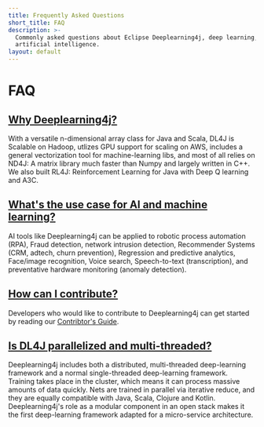 ```yaml
---
title: Frequently Asked Questions
short_title: FAQ
description: >-
  Commonly asked questions about Eclipse Deeplearning4j, deep learning, and
  artificial intelligence.
layout: default
---
```


# FAQ

##  [Why Deeplearning4j?](faq.md#a1)

 With a versatile n-dimensional array class for Java and Scala, DL4J is Scalable on Hadoop, utlizes GPU support for scaling on AWS, includes a general vectorization tool for machine-learning libs, and most of all relies on ND4J: A matrix library much faster than Numpy and largely written in C++. We also built RL4J: Reinforcement Learning for Java with Deep Q learning and A3C.

##  [What's the use case for AI and machine learning?](faq.md#a2)

 AI tools like Deeplearning4j can be applied to robotic process automation \(RPA\), Fraud detection, network intrusion detection, Recommender Systems \(CRM, adtech, churn prevention\), Regression and predictive analytics, Face/image recognition, Voice search, Speech-to-text \(transcription\), and preventative hardware monitoring \(anomaly detection\).

##  [How can I contribute?](faq.md#a3)

 Developers who would like to contribute to Deeplearning4j can get started by reading our [Contribtor's Guide](/contribute).

##  [Is DL4J parallelized and multi-threaded?](faq.md#a4)

 Deeplearning4j includes both a distributed, multi-threaded deep-learning framework and a normal single-threaded deep-learning framework. Training takes place in the cluster, which means it can process massive amounts of data quickly. Nets are trained in parallel via iterative reduce, and they are equally compatible with Java, Scala, Clojure and Kotlin. Deeplearning4j's role as a modular component in an open stack makes it the first deep-learning framework adapted for a micro-service architecture.

